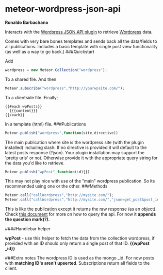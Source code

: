 meteor-wordpress-json-api
=========================
**Ronaldo Barbachano**

Interacts with the [Wordpress JSON API plugin](https://wordpress.org/plugins/json-api/) to retrieve [Wordpress](http://wordpress.org) data.

Comes with very bare bones templates and sends back all the data/fields to all publications. Includes a basic template with single post view functionality (as well as a way to go back.)
###Quickstart

Add

```javascript
wordpress = new Meteor.Collection("wordpress");
```
To a shared file. And then
```javascript
Meteor.subscribe("wordpress","http://yourwpsite.com/");
```
To a clientside file. Finally;
```
{{#each wpPosts}}
  {{{content}}}
{{/each}}
```
In a template (html) file.
###Publications
```javascript
Meteor.publish("wordpress",function(site,directive))
```
The main publication where site is the wordpress site (with the plugin installed) including slash. If no directive is provided it will default to the latest posts response (?json). Your plugin installation may support the 'pretty urls' or not. Otherwise provide it with the appropriate query string for the data you'd like to retrieve. 

```javascript
Meteor.publish("wpPost",function(id){})
```

This may not play nice with use of the "main" wordpress publication. So its recommended using one or the other.
###Methods

```javascript
Meteor.call("callWordpress","http://mysite.com/");
Meteor.call("callWordpress","http://mysite.com/","json=get_post&post_id=47");
```
This is like the publication except it returns the raw response (as an object). Check [this document](http://wordpress.org/plugins/json-api/other_notes/) for more on how to query the api. For now it **appends the question mark(?).** 

####Handlebar helper

**wpPost** - use this helper to fetch the data from the collection wordpress, if provided with an ID should only return a single post of that ID. **{{wpPost _id}}**


###Extra notes
The wordpress ID is used as the mongo _id.
For now posts with **matching ID's aren't upserted**.
Subscriptions return all fields to the client.
